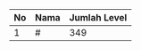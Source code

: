 | No | Nama            | Jumlah Level |
|----|-----------------|--------------|
| 1  | #    |    349        |
